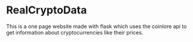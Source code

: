 # RealCryptoData
This is a one page website made with flask which uses the coinlore api to get information about cryptocurrencies like their prices.

